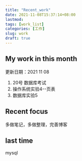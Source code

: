 ```yaml
---
title: "Recent_work"
date: 2021-11-08T15:37:14+08:00
lastmod:
tags: [work_list]
categories: [工作]
slug: work
draft: true
---
```

## My work in this month
更新日期：2021 11 08
1. 20号 数据库考试
2. 操作系统实验4--页表
3. 数据库实验5
## Recent focus
多做笔记，多做整理，完善博客
## last time
mysql

